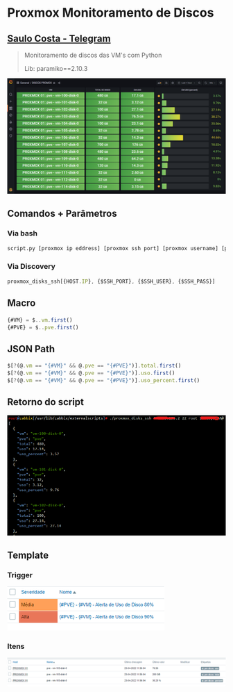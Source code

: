 # Proxmox Monitoramento de Discos

## **[Saulo Costa - Telegram](https://t.me/saulotarsobc)**

> Monitoramento de discos das VM's com Python
>
> Lib: paramiko==2.10.3
> 
![GRAFANA](img/exemplo2.png)

## Comandos + Parâmetros

### Via bash

```sh
script.py [proxmox ip eddress] [proxmox ssh port] [proxmox username] [proxmox password]
```

### Via Discovery

```js
proxmox_disks_ssh[{HOST.IP}, {$SSH_PORT}, {$SSH_USER}, {$SSH_PASS}]
```

## Macro

```js
{#VM} = $..vm.first()
{#PVE} = $..pve.first()
```

## JSON Path

```js
$[?(@.vm == "{#VM}" && @.pve == "{#PVE}")].total.first()
$[?(@.vm == "{#VM}" && @.pve == "{#PVE}")].uso.first()
$[?(@.vm == "{#VM}" && @.pve == "{#PVE}")].uso_percent.first()
```

## Retorno do script

![-](img/exemplo1.png)

## Template

### Trigger

![trigger](img/trigger2.png)

### Itens

![itens](img/itens1.png)

